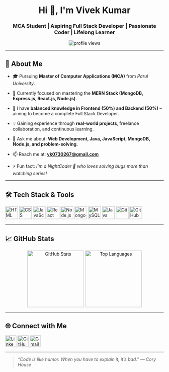 <h1 align="center">Hi 👋, I'm Vivek Kumar</h1>
<h3 align="center">MCA Student | Aspiring Full Stack Developer | Passionate Coder | Lifelong Learner</h3>

<p align="center">
  <img src="https://komarev.com/ghpvc/?username=vivek-kumar-03&label=Profile%20Views&color=0e75b6&style=flat" alt="profile views" />
</p>

---

## 🚀 About Me

- 🎓 Pursuing **Master of Computer Applications (MCA)** from *Parul University*.
- 🌱 Currently focused on mastering the **MERN Stack (MongoDB, Express.js, React.js, Node.js)**.
- 🧠 I have **balanced knowledge in Frontend (50%) and Backend (50%)** – aiming to become a complete Full Stack Developer.
- 💡 Gaining experience through **real-world projects**, freelance collaboration, and continuous learning.
- 💬 Ask me about: **Web Development, Java, JavaScript, MongoDB, Node.js, and problem-solving.**
 
- 📫 Reach me at: **vk0730267@gmail.com**
- ⚡ Fun fact: *I’m a NightCoder 🌙 who loves solving bugs more than watching series!*

---

## 🛠️ Tech Stack & Tools

<p align="left">
  <img src="https://cdn.jsdelivr.net/gh/devicons/devicon/icons/html5/html5-original.svg" width="40" alt="HTML" />
  <img src="https://cdn.jsdelivr.net/gh/devicons/devicon/icons/css3/css3-original.svg" width="40" alt="CSS" />
  <img src="https://cdn.jsdelivr.net/gh/devicons/devicon/icons/javascript/javascript-original.svg" width="40" alt="JavaScript" />
  <img src="https://cdn.jsdelivr.net/gh/devicons/devicon/icons/react/react-original.svg" width="40" alt="React" />
  <img src="https://cdn.jsdelivr.net/gh/devicons/devicon/icons/nodejs/nodejs-original.svg" width="40" alt="Node.js" />
  <img src="https://cdn.jsdelivr.net/gh/devicons/devicon/icons/mongodb/mongodb-original.svg" width="40" alt="MongoDB" />
  <img src="https://cdn.jsdelivr.net/gh/devicons/devicon/icons/mysql/mysql-original.svg" width="40" alt="MySQL" />
  <img src="https://cdn.jsdelivr.net/gh/devicons/devicon/icons/java/java-original.svg" width="40" alt="Java" />
  <img src="https://cdn.jsdelivr.net/gh/devicons/devicon/icons/git/git-original.svg" width="40" alt="Git" />
  <img src="https://cdn.jsdelivr.net/gh/devicons/devicon/icons/github/github-original.svg" width="40" alt="GitHub" />
</p>

---

## 📈 GitHub Stats

<p align="center">
  <img src="https://github-readme-stats.vercel.app/api?username=vivek-kumar-03&show_icons=true&theme=github_dark" alt="GitHub Stats" height="180" />
  <img src="https://github-readme-stats.vercel.app/api/top-langs/?username=vivek-kumar-03&layout=compact&theme=github_dark" alt="Top Languages" height="180"/>
</p>

---

## 🌐 Connect with Me

<p align="left">
  <a href="https://www.linkedin.com/in/vivek-singh-78775723b/" target="_blank">
    <img src="https://cdn.jsdelivr.net/gh/devicons/devicon/icons/linkedin/linkedin-original.svg" width="35" alt="LinkedIn"/>
  </a>
  <a href="https://github.com/vivek-kumar-03" target="_blank">
    <img src="https://cdn.jsdelivr.net/gh/devicons/devicon/icons/github/github-original.svg" width="35" alt="GitHub"/>
  </a>
  <a href="mailto:vk0730267@gmail.com" target="_blank">
    <img src="https://cdn.simpleicons.org/gmail/EA4335" width="35" alt="Gmail"/>
  </a>
</p>

---

> _“Code is like humor. When you have to explain it, it’s bad.” — Cory House_
